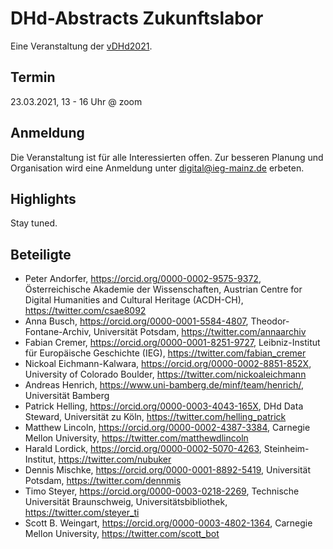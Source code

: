 # DHd-Abstracts Zukunftslabor
Eine Veranstaltung der [vDHd2021](https://vdhd2021.hypotheses.org/).

## Termin
23.03.2021, 13 - 16 Uhr @ zoom

## Anmeldung
Die Veranstaltung ist für alle Interessierten offen. Zur besseren Planung und Organisation wird eine Anmeldung unter digital@ieg-mainz.de erbeten.

## Highlights
Stay tuned.

## Beteiligte
* Peter Andorfer, https://orcid.org/0000-0002-9575-9372, Österreichische Akademie der Wissenschaften, Austrian Centre for Digital Humanities and Cultural Heritage (ACDH-CH), https://twitter.com/csae8092
* Anna Busch, https://orcid.org/0000-0001-5584-4807, Theodor-Fontane-Archiv, Universität Potsdam, https://twitter.com/annaarchiv
* Fabian Cremer, https://orcid.org/0000-0001-8251-9727, Leibniz-Institut für Europäische Geschichte (IEG), https://twitter.com/fabian_cremer
* Nickoal Eichmann-Kalwara, https://orcid.org/0000-0002-8851-852X, University of Colorado Boulder, https://twitter.com/nickoaleichmann
* Andreas Henrich, https://www.uni-bamberg.de/minf/team/henrich/, Universität Bamberg
* Patrick Helling, https://orcid.org/0000-0003-4043-165X, DHd Data Steward, Universität zu Köln, https://twitter.com/helling_patrick
* Matthew Lincoln, https://orcid.org/0000-0002-4387-3384, Carnegie Mellon University, https://twitter.com/matthewdlincoln
* Harald Lordick, https://orcid.org/0000-0002-5070-4263, Steinheim-Institut, https://twitter.com/nubuker
* Dennis Mischke, https://orcid.org/0000-0001-8892-5419, Universität Potsdam, https://twitter.com/dennmis
* Timo Steyer, https://orcid.org/0000-0003-0218-2269, Technische Universität Braunschweig, Universitätsbibliothek, https://twitter.com/steyer_ti
* Scott B. Weingart, https://orcid.org/0000-0003-4802-1364, Carnegie Mellon University, https://twitter.com/scott_bot
